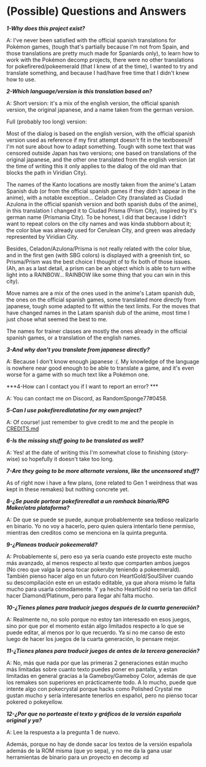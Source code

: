 # (Possible) Questions and Answers

***1-Why does this project exist?***


A: I've never been satisfied with the official spanish translations for Pokémon games, 
(tough that's partially because I'm not from Spain, and those translations are pretty much made for Spaniards only), 
to learn how to work with the Pokémon decomp projects, there were no other translations for pokefirered/pokeemerald (that I knew of at the time),
I wanted to try and translate something, and because I had/have free time that I didn't knew how to use.


***2-Which language/version is this translation based on?***


A: Short version: it's a mix of the english version, the official spanish version, the original japanese,
and a name taken from the german version.

Full (probably too long) version:

Most of the dialog is based on the english version, with the official spanish version used as reference 
if my first attempt doesn't fit in the textboxes/if I'm not sure about how to adapt something. 
Tough with some text that was censored outside Japan has two versions; one based on translations of the original japanese, 
and the other one translated from the english version 
(at the time of writing this it only applies to the dialog of the old man that blocks the path in Viridian City).

The names of the Kanto locations are mostly taken from the anime's Latam Spanish dub 
(or from the official spanish games if they didn't appear in the anime), with a notable exception...
Celadon City (translated as Ciudad Azulona in the official spanish version and both spanish dubs of the anime), 
in this translation I changed it to Ciudad Prisma (Prism City), inspired by it's german name (Prismania City). 
To be honest, I did that because I didn't want to repeat colors on the city names and was kinda stubborn about it; 
the color blue was already used for Cerulean City, and green was alredady represented by Viridian City.

Besides, Celadon/Azulona/Prisma is not really related with the color blue, and in the first gen (with SBG colors) is displayed with a greenish tint, 
so Prisma/Prism was the best choice I thought of to fix both of those issues.
(Ah, an as a last detail, a prism can be an object which is able to turn withe light into a RAINBOW...
RAINBOW like some thing that you can win in this city).


Move names are a mix of the ones used in the anime's Latam spanish dub, the ones on the official spanish games, 
some translated more directly from japanese, tough some adapted to fit within the text limits.
For the moves that have changed names in the Latam spanish dub of the anime, most time I just chose what seemed the best to me.

The names for trainer classes are mostly the ones already in the official spanish games, or a translation of the english names.


***3-And why don't you translate from japanese directly?***


A: Because I don't know enough japanese :(. My knowledge of the language is nowhere near good enough to be able to translate a game, 
and it's even worse for a game with so much text like a Pokémon one.


***4-How can I contact you if I want to report an error? ***


A: You can contact me on Discord, as RandomSponge77#0458.


***5-Can I use pokefireredlatatino for my own project?***

A: Of course! just remember to give credit to me and the people in [CREDITS.md](CREDITS.md)


***6-Is the missing stuff going to be translated as well?***

A: Yes! at the date of writing this I'm somewhat close to finishing (story-wise) so hopefully it doesn't take too long.


***7-Are they going to be more alternate versions, like the uncensored stuff?***

As of right now i have a few plans, (one related to Gen 1 weirdness that was kept in these remakes) but nothing concrete yet.


***8-¿Se puede portear pokefireredlat a un romhack binario/RPG Maker/otra plataforma?***

A: De que se puede se puede, aunque probablemente sea tedioso realizarlo en binario. Yo no voy a hacerlo, pero quien quiera
intentarlo tiene permiso, mientras den creditos como se menciona en la quinta pregunta.


***9-¿Planeas traducir pokeemerald?***

A: Probablemente sí, pero eso ya sería cuando este proyecto este mucho más avanzado, al menos respecto al texto que comparten
ambos juegos (No creo que valga la pena tocar pokeruby teniendo a pokeemerald).
También pienso hacer algo en un futuro con HeartGold/SoulSilver cuando su descompilación este en un estado editable, 
ya que ahora mismo le falta mucho para usarla cómodamente. Y ya hecho HeartGold no sería tan dificíl hacer Diamond/Platinum, 
pero para llegar ahí falta mucho.


***10-¿Tienes planes para traducir juegos después de la cuarta generación?***

A: Realmente no, no solo porque no estoy tan interesado en esos juegos, sino por que por el momento están algo limitados respecto
a lo que se puede editar, al menos por lo que recuerdo.
Ya si no me canso de esto luego de hacer los juegos de la cuarta generación, lo pensare mejor.


***11-¿Tienes planes para traducir juegos de antes de la tercera generación?***

A: No, más que nada por que las primeras 2 generaciones están mucho más limitadas sobre cuanto texto puedes poner en pantalla,
y estan limitadas en general gracias a la Gameboy/Gameboy Color, además de que los remakes son superiores en prácticamente todo.
A lo mucho, puede que intente algo con pokecrystal porque hacks como Polished Crystal me gustan mucho 
y sería interesante tenerlos en español, pero no pienso tocar pokered o pokeyellow.










***12-¿Por que no porteaste el texto y gráficos de la versión española original y ya?***

A: Lee la respuesta a la pregunta 1 de nuevo.
 
Además, porque no hay de donde sacar los textos de la versión española además de la ROM misma (que yo sepa),
y no me da la gana usar herramientas de binario para un proyecto en decomp xd
